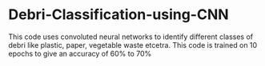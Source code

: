 # Debri-Classification-using-CNN
This code uses convoluted neural networks to identify different classes of debri like plastic, paper, vegetable waste etcetra. This code is trained on 10 epochs to give an accuracy of 60% to 70%
